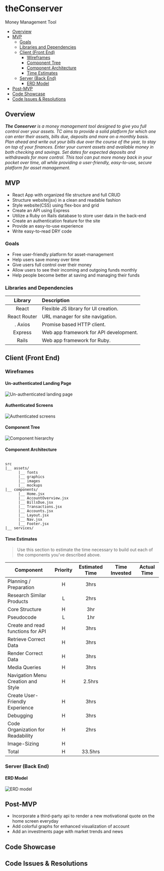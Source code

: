 # theConserver
Money Management Tool


- [Overview](#overview)
- [MVP](#mvp)
  - [Goals](#goals)
  - [Libraries and Dependencies](#libraries-and-dependencies)
  - [Client (Front End)](#client-front-end)
    - [Wireframes](#wireframes)
    - [Component Tree](#component-tree)
    - [Component Architecture](#component-architecture)
    - [Time Estimates](#time-estimates)
  - [Server (Back End)](#server-back-end)
    - [ERD Model](#erd-model)
- [Post-MVP](#post-mvp)
- [Code Showcase](#code-showcase)
- [Code Issues & Resolutions](#code-issues--resolutions)



## Overview

_**The Conserver** is a money management tool designed to give you full control over your assets. TC aims to provide a solid platform for which one can enter their assets, bills due, deposits and more on a monthly basis. Plan ahead and write out your bills due over the course of the year, to stay on top of your finances. Enter your current assets and available money in both checking and savings. Set dates for expected deposits and withdrawals for more control. This tool can put more money back in your pocket over time, all while providing a user-friendly, easy-to-use, secure platform for asset management._


## MVP 

- React App with organized file structure and full CRUD
- Structure website(jsx) in a clean and readable fashion
- Style website(CSS) using flex-box and grid
- Create an API using Express
- Utilize a Ruby on Rails database to store user data in the back-end
- Create an authentication feature for the site
- Provide an easy-to-use experience 
- Write easy-to-read DRY code


### Goals

- Free user-friendly platform for asset-management
- Help users save money over time
- Give users full control over their money
- Allow users to see their incoming and outgoing funds monthly
- Help people become better at saving and managing their funds


### Libraries and Dependencies


|     Library      | Description                                |
| :--------------: | :----------------------------------------- |
|      React       | Flexible JS library for UI creation.       |
|   React Router   | URL manager for site navigation.           |
|.     Axios       | Promise based HTTP client.                 |
|     Express      | Web app framework for API development.     |
|      Rails       | Web app framework for Ruby.                |



## Client (Front End)

### Wireframes

#### Un-authenticated Landing Page

![Un-authenticated landing page](https://github.com/JustinKnuth/theConserver/blob/main/assets/unauth-screens.png)

#### Authenticated Screens

![Authenticated screens](https://github.com/JustinKnuth/theConserver/blob/main/assets/auth-screens.png)



#### Component Tree

![Component hierarchy](https://github.com/JustinKnuth/theConserver/blob/main/assets/component-hierarchy.png)

#### Component Architecture

``` structure

src
|__ assets/
      |__ fonts
      |__ graphics
      |__ images
      |__ mockups
|__ components/
      |__ Home.jsx
      |__ AccountOverview.jsx
      |__ BillsDue.jsx
      |__ Transactions.jsx
      |__ Accounts.jsx
      |__ Layout.jsx
      |__ Nav.jsx
      |__ Footer.jsx
|__ services/

```

#### Time Estimates

> Use this section to estimate the time necessary to build out each of the components you've described above.

| Component | Priority | Estimated Time | Time Invested | Actual Time |
| --- | :---: |  :---: | :---: | :---: |
| Planning / Preparation  | H | 3hrs |  |  |
| Research Similar Products | L | 2hrs |  |  |
| Core Structure  | H | 3hr |  |  |
| Pseudocode  | L | 1hr |  |  |
| Create and read functions for API  | H | 3hrs |  |  |
| Retrieve Correct Data  | H | 3hrs |  |  |
| Render Correct Data | H | 3hrs |  |  |
| Media Queries | H | 3hrs |  |  |
| Navigation Menu Creation and Style | H | 2.5hrs |  |  |
| Create User-Friendly Experience | H | 3hrs |  |  |
| Debugging | H | 3hrs |  |  |
| Code Organization for Readability | H | 2hrs |  |  |
| Image-Sizing | H |  |  |  |
| Total | H | 33.5hrs |  |  |



### Server (Back End)

#### ERD Model

![ERD model](https://github.com/JustinKnuth/theConserver/blob/main/assets/erd.png)

## Post-MVP

- Incorporate a third-party api to render a new motivational quote on the home screen everyday
- Add colorful graphs for enhanced visualization of account
- Add an investments page with market trends and news



## Code Showcase


## Code Issues & Resolutions

